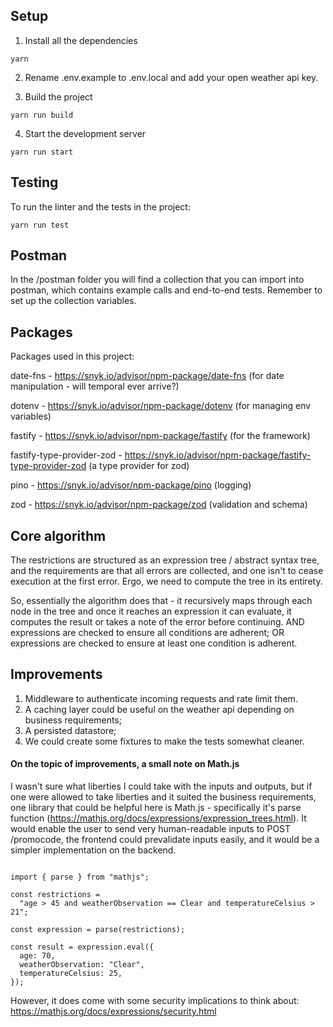 ## Setup

1. Install all the dependencies

```
yarn
```

2. Rename .env.example to .env.local and add your open weather api key.

3. Build the project

```
yarn run build
```

4. Start the development server

```
yarn run start
```

## Testing

To run the linter and the tests in the project:

```
yarn run test
```

## Postman

In the /postman folder you will find a collection that you can import into postman, which contains example calls and end-to-end tests. Remember to set up the collection variables.

## Packages

Packages used in this project:

date-fns - https://snyk.io/advisor/npm-package/date-fns (for date manipulation - will temporal ever arrive?)

dotenv - https://snyk.io/advisor/npm-package/dotenv (for managing env variables)

fastify - https://snyk.io/advisor/npm-package/fastify (for the framework)

fastify-type-provider-zod - https://snyk.io/advisor/npm-package/fastify-type-provider-zod (a type provider for zod)

pino - https://snyk.io/advisor/npm-package/pino (logging)

zod - https://snyk.io/advisor/npm-package/zod (validation and schema)

## Core algorithm

The restrictions are structured as an expression tree / abstract syntax tree, and the requirements are that all errors are collected, and one isn't to cease execution at the first error. Ergo, we need to compute the tree in its entirety.

So, essentially the algorithm does that - it recursively maps through each node in the tree and once it reaches an expression it can evaluate, it computes the result or takes a note of the error before continuing. AND expressions are checked to ensure all conditions are adherent; OR expressions are checked to ensure at least one condition is adherent.

## Improvements

1. Middleware to authenticate incoming requests and rate limit them.
2. A caching layer could be useful on the weather api depending on business requirements;
3. A persisted datastore;
4. We could create some fixtures to make the tests somewhat cleaner.

#### On the topic of improvements, a small note on Math.js

I wasn't sure what liberties I could take with the inputs and outputs, but if one were allowed to take liberties and it suited the business requirements, one library that could be helpful here is Math.js - specifically it's parse function (https://mathjs.org/docs/expressions/expression_trees.html). It would enable the user to send very human-readable inputs to POST /promocode, the frontend could prevalidate inputs easily, and it would be a simpler implementation on the backend.

```

import { parse } from "mathjs";

const restrictions =
  "age > 45 and weatherObservation == Clear and temperatureCelsius > 21";

const expression = parse(restrictions);

const result = expression.eval({
  age: 70,
  weatherObservation: "Clear",
  temperatureCelsius: 25,
});
```

However, it does come with some security implications to think about: https://mathjs.org/docs/expressions/security.html
